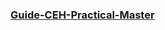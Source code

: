 ### [Guide-CEH-Practical-Master]([https://github.com/CS3300-codeTeam6/Wiki/wiki](https://github.com/CyberSecurityUP/Guide-CEH-Practical-Master))
